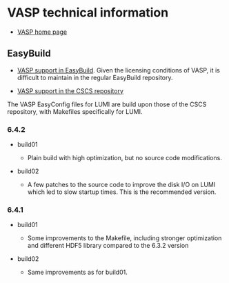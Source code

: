 # VASP technical information

-   [VASP home page](https://www.vasp.at/)


## EasyBuild

-   [VASP support in EasyBuild](https://github.com/easybuilders/easybuild-easyconfigs/tree/develop/easybuild/easyconfigs/v/VASP).
    Given the licensing conditions of VASP, it is difficult to maintain in the regular EasyBuild repository.

-   [VASP support in the CSCS repository](https://github.com/eth-cscs/production/tree/master/easybuild/easyconfigs/v/VASP)

The VASP EasyConfig files for LUMI are build upon those of the CSCS repository, with Makefiles 
specifically for LUMI.

### 6.4.2

-   build01

    - Plain build with high optimization, but no source code modifications.

-   build02

    - A few patches to the source code to improve the disk I/O on LUMI which led to slow startup times. This is the recommended version.

### 6.4.1 

-   build01

    -   Some improvements to the Makefile, including stronger optimization and 
        different HDF5 library compared to the 6.3.2 version

-   build02

    -   Same improvements as for build01.
